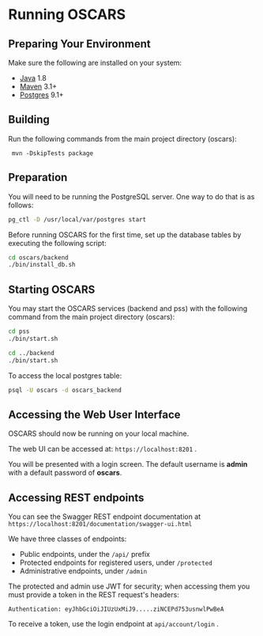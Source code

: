 # Running OSCARS

## Preparing Your Environment

Make sure the following are installed on your system:

* [Java](https://www.java.com) 1.8
* [Maven](http://maven.apache.org) 3.1+
* [Postgres](https://www.postgresql.org/) 9.1+

## Building

Run the following commands from the main project directory (oscars):

```
 mvn -DskipTests package 
```

## Preparation

You will need to be running the PostgreSQL server. One way to do that is as follows:

```bash
pg_ctl -D /usr/local/var/postgres start
```

Before running OSCARS for the first time, set up the database tables by executing the following script:

```bash
cd oscars/backend
./bin/install_db.sh
```

## Starting OSCARS

You may start the OSCARS services (backend and pss) with the following command from the main project directory (oscars):

```bash
cd pss
./bin/start.sh

cd ../backend
./bin/start.sh
```

To access the local postgres table:

```bash
psql -U oscars -d oscars_backend
```

## Accessing the Web User Interface 

OSCARS should now be running on your local machine.
 
The web UI can be accessed at: ``https://localhost:8201`` . 

You will be presented with a login screen. The default username is **admin** with a default password of **oscars**. 

## Accessing REST endpoints

You can see the Swagger REST endpoint documentation at ``https://localhost:8201/documentation/swagger-ui.html``

We have three classes of endpoints:
 * Public endpoints, under the ``/api/`` prefix
 * Protected endpoints for registered users, under ``/protected``
 * Administrative endpoints, under ``/admin``

The protected and admin use JWT for security; when accessing them you must provide a token in the REST request's headers:

```
Authentication: eyJhbGciOiJIUzUxMiJ9.....ziNCEPd753usnwlPwBeA
```

To receive a token, use the login endpoint at ``api/account/login`` .
